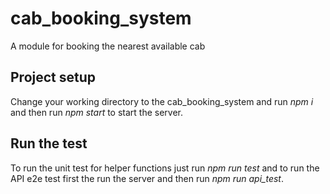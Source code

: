 # cab_booking_system
A module for booking the nearest available cab

## Project setup
Change your working directory to the cab_booking_system and run *npm i* and then run *npm start* to start the server.

## Run the test
To run the unit test for helper functions just run *npm run test* and to run the API e2e test first the run the server and then run *npm run api_test*.